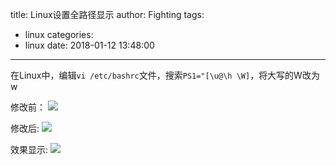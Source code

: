 title: Linux设置全路径显示
author: Fighting
tags:
  - linux
categories:
  - linux
date: 2018-01-12 13:48:00
---
在Linux中，编辑`vi /etc/bashrc`文件，搜索`PS1="[\u@\h \W]`，将大写的W改为w

> 
修改前：
![](http://zhouqi-blog.oss-cn-shenzhen.aliyuncs.com/img/linux/7.png)

> 
修改后:
![](http://zhouqi-blog.oss-cn-shenzhen.aliyuncs.com/img/linux/6.png)

> 
效果显示:
![](http://zhouqi-blog.oss-cn-shenzhen.aliyuncs.com/img/linux/8.png)
